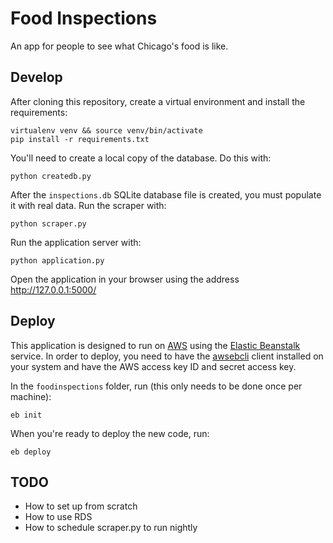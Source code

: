 # Food Inspections

An app for people to see what Chicago's food is like.

## Develop

After cloning this repository, create a virtual environment and install the requirements:

    virtualenv venv && source venv/bin/activate
    pip install -r requirements.txt

You'll need to create a local copy of the database. Do this with:

    python createdb.py

After the `inspections.db` SQLite database file is created, you must populate it with real data. Run the scraper with:

    python scraper.py

Run the application server with:

    python application.py
    
Open the application in your browser using the address http://127.0.0.1:5000/

## Deploy

This application is designed to run on [AWS](https://aws.amazon.com/) using the [Elastic Beanstalk](https://aws.amazon.com/elasticbeanstalk/) service. In order to deploy, you need to have the [awsebcli](http://docs.aws.amazon.com/elasticbeanstalk/latest/dg/eb-cli3-getting-set-up.html) client installed on your system and have the AWS access key ID and secret access key.

In the `foodinspections` folder, run (this only needs to be done once per machine):

    eb init

When you're ready to deploy the new code, run:

    eb deploy

## TODO

* How to set up from scratch
* How to use RDS
* How to schedule scraper.py to run nightly
